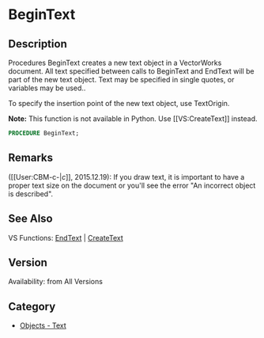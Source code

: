 # BeginText

## Description
Procedures BeginText creates a new text object in a VectorWorks document. All text specified between calls to BeginText and EndText will be part of the new text object.
Text may be specified in single quotes, or variables may be used..

To specify the insertion point of the new text object, use TextOrigin.

<b>Note:</b> This function is not available in Python. Use [[VS:CreateText]] instead.

```pascal
PROCEDURE BeginText;
```

## Remarks
([[User:CBM-c-|_c_]], 2015.12.19): If you draw text, it is important to have a proper text size on the document or you'll see the error "An incorrect object is described".

## See Also
VS Functions:
[EndText](EndText.md) 
| [CreateText](CreateText.md)

## Version
Availability: from All Versions

## Category
* [Objects - Text](../Categories/Objects%20-%20Text.md)
